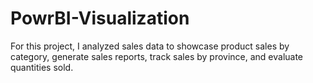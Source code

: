 # PowrBI-Visualization
For this project, I analyzed sales data to showcase product sales by category, generate sales reports, track sales by province, and evaluate quantities sold. 
